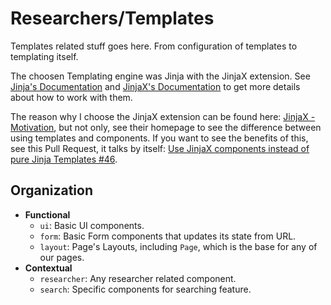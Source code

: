 # Researchers/Templates

Templates related stuff goes here. From configuration of templates to templating itself.

The choosen Templating engine was Jinja with the JinjaX extension.
See [Jinja's Documentation](https://jinja.palletsprojects.com/en/stable/) and [JinjaX's Documentation](https://jinjax.scaletti.dev/) to get more details about how to work with them.

The reason why I choose the JinjaX extension can be found here: [JinjaX - Motivation](https://jinjax.scaletti.dev/motivation/), but not only, see their homepage to see the difference between using templates and components. If you want to see the benefits of this, see this Pull Request, it talks by itself: [Use JinjaX components instead of pure Jinja Templates #46](https://github.com/lasicuefs/curricFilter/pull/46).

## Organization

- **Functional**
    - `ui`: Basic UI components.
    - `form`: Basic Form components that updates its state from URL.
    - `layout`: Page's Layouts, including `Page`, which is the base for any of our pages.
- **Contextual**
    - `researcher`: Any researcher related component.
    - `search`: Specific components for searching feature.

